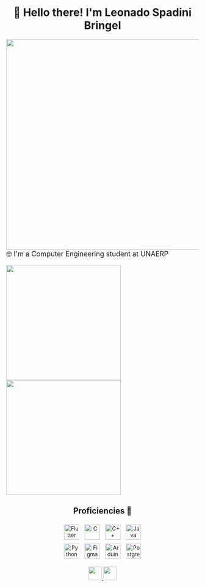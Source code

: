<h1 align="center">👋 Hello there! I'm Leonado Spadini Bringel</h1>

<div class="right_side_block" align="right">
  <img src="https://user-images.githubusercontent.com/74038190/225813708-98b745f2-7d22-48cf-9150-083f1b00d6c9.gif" width="550px" max-width="550px" align="right">
</div>

<div class="left_side_block" align="left">
  <p style="font-size: 18px">🤓 I'm a Computer Engineering student at UNAERP</p>

  <img width="300px" src="https://github-readme-stats.vercel.app/api/top-langs/?username=LeonardoBringel&langs_count=4&layout=compact&theme=dark"/>
  <img width="300px" src="https://github-readme-stats.vercel.app/api?username=LeonardoBringel&hide_rank=true&hide=issues,contribs&count_private=true&show_icons=true&theme=dark&hide_title=true"/>
</div>

<h2 align="center">Proficiencies 🚀</h2>
<div class="proficiencies_block_1" align="center">
  <img title="Flutter" height="40px" style="padding:5px" src="https://cdn.jsdelivr.net/gh/devicons/devicon/icons/flutter/flutter-original.svg"/>
  <img title="C" height="40px" style="padding:5px" src="https://cdn.jsdelivr.net/gh/devicons/devicon/icons/c/c-original.svg">
  <img title="C++" height="40px" style="padding:5px" src="https://cdn.jsdelivr.net/gh/devicons/devicon/icons/cplusplus/cplusplus-original.svg">
  <img title="Java" height="40px" style="padding:5px" src="https://cdn.jsdelivr.net/gh/devicons/devicon/icons/java/java-original.svg">
</div>
<div class="proficiencies_block_2" align="center">
  <img title="Python" height="40px" style="padding:5px" src="https://cdn.jsdelivr.net/gh/devicons/devicon/icons/python/python-original.svg">
  <img title="Figma" height="40px" style="padding:5px" src="https://cdn.jsdelivr.net/gh/devicons/devicon/icons/figma/figma-original.svg">
  <img title="Arduino" height="40px" style="padding:5px" src="https://cdn.jsdelivr.net/gh/devicons/devicon/icons/arduino/arduino-original.svg">
  <img title="Postgresql" height="40px" style="padding:5px" src="https://cdn.jsdelivr.net/gh/devicons/devicon/icons/postgresql/postgresql-original.svg">
</div>

<div class="reach_me_block" style="padding-top:15px" align="center">
  <a href="mailto:leo.sbringel@gmail.com">
    <img src="https://img.shields.io/badge/Gmail-D14836?style=for-the-badge&logo=gmail&logoColor=white" height="35px">
  </a>
  <a href="https://www.linkedin.com/in/leonardo-bringel-33a710283/">
    <img src="https://img.shields.io/badge/-LinkedIn-%230077B5?style=for-the-badge&logo=linkedin&logoColor=white" height="35px">
  </a>
</div>
